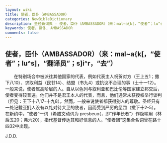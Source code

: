 ```yaml
---
layout: wiki
title: 使者，臣仆（AMBASSADOR）
categories: NewBibleDictionary
description: 圣经新词典 - 使者，臣仆（AMBASSADOR）（来：mal~a{k[，“使者”；lu^s]，“翻译员”；s]i^r，“去”）
keywords: 使者，臣仆, AMBASSADOR
comments: false
---
```


## 使者，臣仆（AMBASSADOR）（来：mal~a{k[，“使者”；lu^s]，“翻译员”；s]i^r，“去”）

　　在特别场合中被派往其他国家的代表，例如代表主人祝贺对方（王上五1；撒下八10）、求取利益（民廿14）、结盟（书九4）或抗议不合理的事（士十一12）。一般来说，使者属高阶层的人。自从以色列与叙利亚和巴比伦等国家建立邦交后，使者变得较普遍。他们并不是君王本人的代表，而且，他们通常未获授权举行谈判（但见：王下十八17-十九8）。然而，一般来说使者都获得别人的尊敬。圣经只有一处记载亚扪人没有以礼对待大卫的使者，因而受到严厉的惩罚（撒下十2-5）。在新约中，“使者”一词（希腊文动词为 presbeuo{，即“作年长者”）作隐喻用（林后五20；弗六20），指代基督传达其和好信息的人。“使者团”这集合名词曾在路十四32中出现。

J.D.D.






